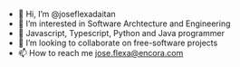 - 👋 Hi, I’m @joseflexadaitan
- 👀 I’m interested in Software Archtecture and Engineering
- 🌱 Javascript, Typescript, Python and Java programmer
- 💞️ I’m looking to collaborate on free-software projects
- 📫 How to reach me jose.flexa@encora.com

<!---
joseflexadaitan/joseflexadaitan is a ✨ special ✨ repository because its `README.md` (this file) appears on your GitHub profile.
You can click the Preview link to take a look at your changes.
--->
